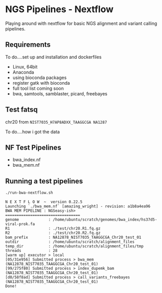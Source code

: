 # NGS Pipelines - Nextflow

Playing around with nextflow for basic NGS alignment and variant calling pipelines.

## Requirements

To do....set up and installation and dockerfiles

- Linux, 64bit
- Anaconda  
- using bioconda packages  
- register gatk with bioconda  
- full tool list coming soon
- bwa, samtools, samblaster, picard, freebayes  

## Test fatsq

chr20 from `NIST7035_H7AP8ADXX_TAAGGCGA NA1287`

To do....how i got the data

## NF Test Pipelines

- bwa_index.nf  
- bwa_mem.nf  

## Running a test pipelines

```bash
./run-bwa-nextflow.sh
```

```
N E X T F L O W  ~  version 0.22.5
Launching `./bwa_mem.nf` [amazing_wright] - revision: a1b8a4ea96
BWA MEM PIPELINE : NGSeasy-ish>
=================================
genome             : /home/ubuntu/scratch/genomes/bwa_index/hs37d5-viral-prok.fa
R1                 : ./test/chr20.R1.fq.gz
R2                 : ./test/chr20.R2.fq.gz
bam_prefix         : NA12878_NIST7035_TAAGGCGA_Chr20_test_01
outdir             : /home/ubuntu/scratch/alignment_files
temp_dir           : /home/ubuntu/scratch/alignment_files/tmp
threads            : 28
[warm up] executor > local
[05/31e956] Submitted process > bwa_mem (NA12878_NIST7035_TAAGGCGA_Chr20_test_01)
[99/275f80] Submitted process > index_dupemk_bam (NA12878_NIST7035_TAAGGCGA_Chr20_test_01)
[d0/58f8ad] Submitted process > call_variants_freebayes (NA12878_NIST7035_TAAGGCGA_Chr20_test_01)
Done!
```
